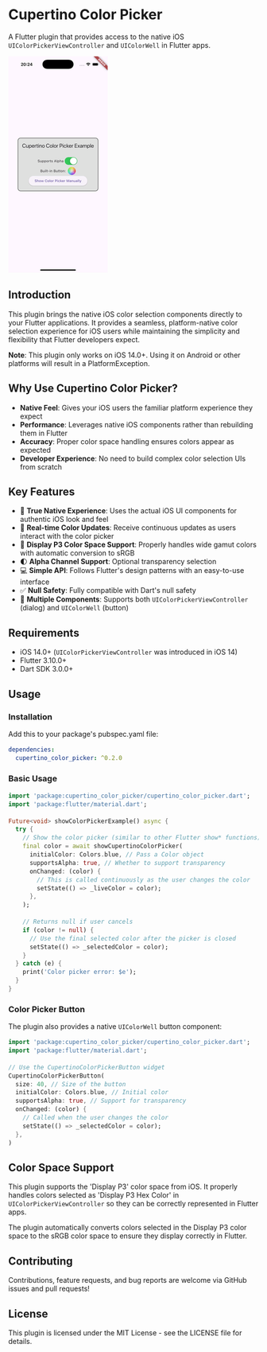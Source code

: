 # Cupertino Color Picker

A Flutter plugin that provides access to the native iOS `UIColorPickerViewController` and `UIColorWell` in Flutter apps.

![demo](./doc/images/demo.gif)

## Introduction

This plugin brings the native iOS color selection components directly to your Flutter applications. It provides a seamless, platform-native color selection experience for iOS users while maintaining the simplicity and flexibility that Flutter developers expect.

**Note**: This plugin only works on iOS 14.0+. Using it on Android or other platforms will result in a PlatformException.

## Why Use Cupertino Color Picker?

- **Native Feel**: Gives your iOS users the familiar platform experience they expect
- **Performance**: Leverages native iOS components rather than rebuilding them in Flutter
- **Accuracy**: Proper color space handling ensures colors appear as expected
- **Developer Experience**: No need to build complex color selection UIs from scratch

## Key Features

- 🔵 **True Native Experience**: Uses the actual iOS UI components for authentic iOS look and feel
- 🔄 **Real-time Color Updates**: Receive continuous updates as users interact with the color picker
- 🎨 **Display P3 Color Space Support**: Properly handles wide gamut colors with automatic conversion to sRGB
- 🌓 **Alpha Channel Support**: Optional transparency selection
- 💻 **Simple API**: Follows Flutter's design patterns with an easy-to-use interface
- ✅ **Null Safety**: Fully compatible with Dart's null safety
- 🧩 **Multiple Components**: Supports both `UIColorPickerViewController` (dialog) and `UIColorWell` (button)

## Requirements

- iOS 14.0+ (`UIColorPickerViewController` was introduced in iOS 14)
- Flutter 3.10.0+
- Dart SDK 3.0.0+

## Usage

### Installation

Add this to your package's pubspec.yaml file:

```yaml
dependencies:
  cupertino_color_picker: ^0.2.0
```

### Basic Usage

```dart
import 'package:cupertino_color_picker/cupertino_color_picker.dart';
import 'package:flutter/material.dart';

Future<void> showColorPickerExample() async {
  try {
    // Show the color picker (similar to other Flutter show* functions)
    final color = await showCupertinoColorPicker(
      initialColor: Colors.blue, // Pass a Color object
      supportsAlpha: true, // Whether to support transparency
      onChanged: (color) {
        // This is called continuously as the user changes the color
        setState(() => _liveColor = color);
      },
    );
    
    // Returns null if user cancels
    if (color != null) {
      // Use the final selected color after the picker is closed
      setState(() => _selectedColor = color);
    }
  } catch (e) {
    print('Color picker error: $e');
  }
}
```

### Color Picker Button

The plugin also provides a native `UIColorWell` button component:

```dart
import 'package:cupertino_color_picker/cupertino_color_picker.dart';
import 'package:flutter/material.dart';

// Use the CupertinoColorPickerButton widget
CupertinoColorPickerButton(
  size: 40, // Size of the button
  initialColor: Colors.blue, // Initial color
  supportsAlpha: true, // Support for transparency
  onChanged: (color) {
    // Called when the user changes the color
    setState(() => _selectedColor = color);
  },
)
```

## Color Space Support

This plugin supports the 'Display P3' color space from iOS. It properly handles colors selected as 'Display P3 Hex Color' in `UIColorPickerViewController` so they can be correctly represented in Flutter apps.

The plugin automatically converts colors selected in the Display P3 color space to the sRGB color space to ensure they display correctly in Flutter.

## Contributing

Contributions, feature requests, and bug reports are welcome via GitHub issues and pull requests!

## License

This plugin is licensed under the MIT License - see the LICENSE file for details.